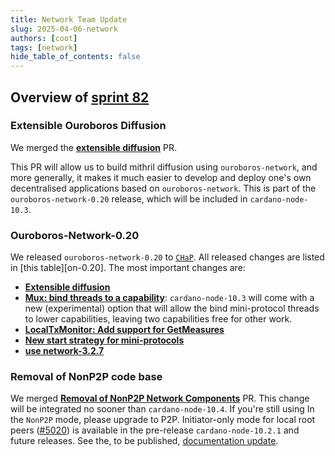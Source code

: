 ```yaml
---
title: Network Team Update
slug: 2025-04-06-network
authors: [coot]
tags: [network]
hide_table_of_contents: false
---
```


## Overview of [sprint 82][sprint-82]

### Extensible Ouroboros Diffusion

We merged the [**extensible diffusion**][#5016] PR.

This PR will allow us to build mithril diffusion using `ouroboros-network`, and
more generally, it makes it much easier to develop and deploy one's own
decentralised applications based on `ouroboros-network`.  This is part of
the `ouroboros-network-0.20` release, which will be included in `cardano-node-10.3`.

### Ouroboros-Network-0.20

We released `ouroboros-network-0.20` to [`CHaP`].  All released changes are
listed in [this table][on-0.20].  The most important changes are:

* [**Extensible diffusion**][#5016]
* [**Mux: bind threads to a capability**][#5069]: `cardano-node-10.3` will
  come with a new (experimental) option that will allow the bind mini-protocol
  threads to lower capabilities, leaving two capabilities free for other work.
* [**LocalTxMonitor: Add support for GetMeasures**][#4918]
* [**New start strategy for mini-protocols**][#5048]
* [**use network-3.2.7**][#5030]

### Removal of NonP2P code base

We merged [**Removal of NonP2P Network Components**][#5007] PR.  This change
will be integrated no sooner than `cardano-node-10.4`.  If you're still using
In the `NonP2P` mode, please upgrade to P2P.  Initiator-only mode for local
root peers ([#5020]) is available in the pre-release `cardano-node-10.2.1` and
future releases.  See the, to be published, [documentation
update][developer-portal#1387].

[sprint-82]: https://github.com/orgs/IntersectMBO/projects/5/views/1?filterQuery=sprint%3A%22Sprint+82%22

[#4918]: https://github.com/IntersectMBO/ouroboros-network/pull/4918 
[#5007]: https://github.com/IntersectMBO/ouroboros-network/pull/5007 
[#5016]: https://github.com/IntersectMBO/ouroboros-network/pull/5016 
[#5020]: https://github.com/IntersectMBO/ouroboros-network/pull/5020 
[#5030]: https://github.com/IntersectMBO/ouroboros-network/pull/5030 
[#5048]: https://github.com/IntersectMBO/ouroboros-network/pull/5048 
[#5069]: https://github.com/IntersectMBO/ouroboros-network/pull/5069 
[developer-portal#1387]: https://github.com/cardano-foundation/developer-portal/pull/1387
[-0.20]: https://github.com/orgs/IntersectMBO/projects/5/views/18
[`CHaP`]: https://chap.intersectmbo.org/
